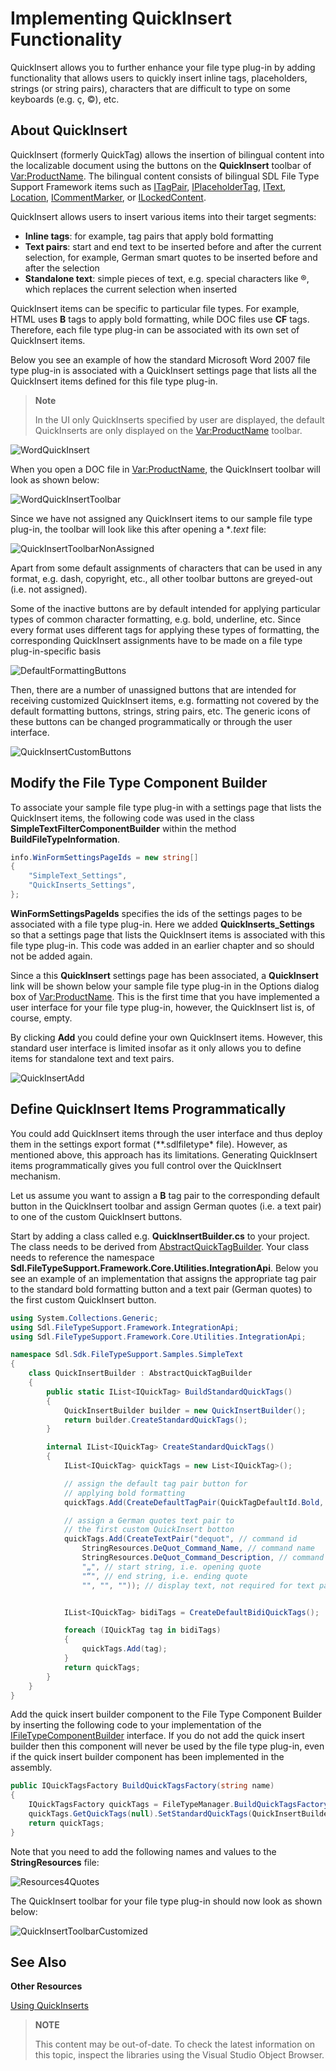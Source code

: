 Implementing QuickInsert Functionality
==

QuickInsert allows you to further enhance your file type plug-in by adding functionality that allows users to quickly insert inline tags, placeholders, strings (or string pairs), characters that are difficult to type on some keyboards (e.g. ç, ©), etc.

About QuickInsert
--

QuickInsert (formerly QuickTag) allows the insertion of bilingual content into the localizable document using the buttons on the **QuickInsert** toolbar of <Var:ProductName>. The bilingual content consists of bilingual SDL File Type Support Framework items such as [ITagPair](../../api/filetypesupport/Sdl.FileTypeSupport.Framework.BilingualApi.ITagPair.yml), [IPlaceholderTag](../../api/filetypesupport/Sdl.FileTypeSupport.Framework.BilingualApi.IPlaceholderTag.yml), [IText](../../api/filetypesupport/Sdl.FileTypeSupport.Framework.BilingualApi.IText.yml), [Location](../../api/filetypesupport/Sdl.FileTypeSupport.Framework.BilingualApi.Location.yml), [ICommentMarker](../../api/filetypesupport/Sdl.FileTypeSupport.Framework.BilingualApi.ICommentMarker.yml), or [ILockedContent](../../api/filetypesupport/Sdl.FileTypeSupport.Framework.BilingualApi.ILockedContent.yml).

QuickInsert allows users to insert various items into their target segments:

* **Inline tags**: for example, tag pairs that apply bold formatting
* **Text pairs**: start and end text to be inserted before and after the current selection, for example, German smart quotes to be inserted before and after the selection
* **Standalone text**: simple pieces of text, e.g. special characters like ®, which replaces the current selection when inserted

QuickInsert items can be specific to particular file types. For example, HTML uses **B** tags to apply bold formatting, while DOC files use **CF** tags. Therefore, each file type plug-in can be associated with its own set of QuickInsert items.

Below you see an example of how the standard Microsoft Word 2007 file type plug-in is associated with a QuickInsert settings page that lists all the QuickInsert items defined for this file type plug-in.

>**Note**
>
>In the UI only QuickInserts specified by user are displayed, the default QuickInserts are only displayed on the <Var:ProductName> toolbar.

![WordQuickInsert](images/WordQuickInsert.jpg)

When you open a DOC file in <Var:ProductName>, the QuickInsert toolbar will look as shown below:

![WordQuickInsertToolbar](images/WordQuickInsertToolbar.jpg)


Since we have not assigned any QuickInsert items to our sample file type plug-in, the toolbar will look like this after opening a **.text* file:


![QuickInsertToolbarNonAssigned](images/QuickInsertToolbarNonAssigned.jpg)

Apart from some default assignments of characters that can be used in any format, e.g. dash, copyright, etc., all other toolbar buttons are greyed-out (i.e. not assigned).

Some of the inactive buttons are by default intended for applying particular types of common character formatting, e.g. bold, underline, etc. Since every format uses different tags for applying these types of formatting, the corresponding QuickInsert assignments have to be made on a file type plug-in-specific basis


![DefaultFormattingButtons](images/DefaultFormattingButtons.jpg)

Then, there are a number of unassigned buttons that are intended for receiving customized QuickInsert items, e.g. formatting not covered by the default formatting buttons, strings, string pairs, etc. The generic icons of these buttons can be changed programmatically or through the user interface.


![QuickInsertCustomButtons](images/QuickInsertCustomButtons.jpg)

Modify the File Type Component Builder
--

To associate your sample file type plug-in with a settings page that lists the QuickInsert items, the following code was used in the class **SimpleTextFilterComponentBuilder** within the method **BuildFileTypeInformation**.

```cs
info.WinFormSettingsPageIds = new string[]
{
    "SimpleText_Settings",
    "QuickInserts_Settings",
};
```

**WinFormSettingsPageIds** specifies the ids of the settings pages to be associated with a file type plug-in. Here we added **QuickInserts_Settings** so that a settings page that lists the QuickInsert items is associated with this file type plug-in. This code was added in an earlier chapter and so should not be added again.

Since a this **QuickInsert** settings page has been associated, a **QuickInsert** link will be shown below your sample file type plug-in in the Options dialog box of <Var:ProductName>. This is the first time that you have implemented a user interface for your file type plug-in, however, the QuickInsert list is, of course, empty.

By clicking **Add** you could define your own QuickInsert items. However, this standard user interface is limited insofar as it only allows you to define items for standalone text and text pairs.

![QuickInsertAdd](images/QuickInsertAdd.jpg)


Define QuickInsert Items Programmatically
--

You could add QuickInsert items through the user interface and thus deploy them in the settings export format (**.sdlfiletype* file). However, as mentioned above, this approach has its limitations. Generating QuickInsert items programmatically gives you full control over the QuickInsert mechanism.

Let us assume you want to assign a **B** tag pair to the corresponding default button in the QuickInsert toolbar and assign German quotes (i.e. a text pair) to one of the custom QuickInsert buttons.

Start by adding a class called e.g. **QuickInsertBuilder.cs** to your project. The class needs to be derived from [AbstractQuickTagBuilder](../../api/filetypesupport/Sdl.FileTypeSupport.Framework.Core.Utilities.IntegrationApi.AbstractQuickTagBuilder.yml). Your class needs to reference the namespace **Sdl.FileTypeSupport.Framework.Core.Utilities.IntegrationApi**. Below you see an example of an implementation that assigns the appropriate tag pair to the standard bold formatting button and a text pair (German quotes) to the first custom QuickInsert button.

```cs
using System.Collections.Generic;
using Sdl.FileTypeSupport.Framework.IntegrationApi;
using Sdl.FileTypeSupport.Framework.Core.Utilities.IntegrationApi;

namespace Sdl.Sdk.FileTypeSupport.Samples.SimpleText
{
    class QuickInsertBuilder : AbstractQuickTagBuilder
    {
        public static IList<IQuickTag> BuildStandardQuickTags()
        {
            QuickInsertBuilder builder = new QuickInsertBuilder();
            return builder.CreateStandardQuickTags();
        }

        internal IList<IQuickTag> CreateStandardQuickTags()
        {
            IList<IQuickTag> quickTags = new List<IQuickTag>();

            // assign the default tag pair button for
            // applying bold formatting
            quickTags.Add(CreateDefaultTagPair(QuickTagDefaultId.Bold, "<b>", "</b>", "b"));

            // assign a German quotes text pair to 
            // the first custom QuickInsert botton
            quickTags.Add(CreateTextPair("dequot", // command id
                StringResources.DeQuot_Command_Name, // command name
                StringResources.DeQuot_Command_Description, // command description 
                "„", // start string, i.e. opening quote
                "“", // end string, i.e. ending quote
                "", "", "")); // display text, not required for text pairs, therefore left empty


            IList<IQuickTag> bidiTags = CreateDefaultBidiQuickTags();

            foreach (IQuickTag tag in bidiTags)
            {
                quickTags.Add(tag);
            }
            return quickTags;
        }
    }
}
```

Add the quick insert builder component to the File Type Component Builder by inserting the following code to your implementation of the [IFileTypeComponentBuilder](../../api/filetypesupport/Sdl.FileTypeSupport.Framework.IntegrationApi.IFileTypeComponentBuilder.yml) interface. If you do not add the quick insert builder then this component will never be used by the file type plug-in, even if the quick insert builder component has been implemented in the assembly.

```cs
public IQuickTagsFactory BuildQuickTagsFactory(string name)
{
    IQuickTagsFactory quickTags = FileTypeManager.BuildQuickTagsFactory();
    quickTags.GetQuickTags(null).SetStandardQuickTags(QuickInsertBuilder.BuildStandardQuickTags());
    return quickTags;
}
```


Note that you need to add the following names and values to the **StringResources** file:

![Resources4Quotes](images/Resources4Quotes.jpg)

The QuickInsert toolbar for your file type plug-in should now look as shown below:

![QuickInsertToolbarCustomized](images/QuickInsertToolbarCustomized.jpg)

See Also
--

**Other Resources**

[Using QuickInserts](using_quickinserts.md)


>**NOTE**
>
> This content may be out-of-date. To check the latest information on this topic, inspect the libraries using the Visual Studio Object Browser.
